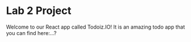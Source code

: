 # Lab 2 Project


Welcome to our React app called Todoiz.IO!
It is an amazing todo app that you can find here:...?

